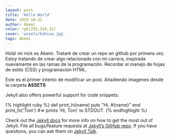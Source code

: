 ```yaml
---
layout: post
title: 'Hello World'
date: 2018-10-21
author: Akemi
color: rgb(255,210,32)
cover: 'assets/kohina.jpg'
tags: Akemi
---
```

Hola! mi nick es Akemi. Trataré de crear un repo en github por primera vez. Estoy tratando de crear algo relacionado con mi carrera, inspirada nuevamente en las ramas de la programación. Recordar el manejo de hojas de estilo (CSS) y programación HTML.

Este es el primer intento de modificar un post. Añadiendo imagenes desde la carpeta <b>ASSETS</b>

Jekyll also offers powerful support for code snippets:

{% highlight ruby %}
def print_hi(name)
  puts "Hi, #{name}"
end
print_hi('Tom')
#=> prints 'Hi, Tom' to STDOUT.
{% endhighlight %}

Check out the [Jekyll docs][jekyll-docs] for more info on how to get the most out of Jekyll. File all bugs/feature requests at [Jekyll’s GitHub repo][jekyll-gh]. If you have questions, you can ask them on [Jekyll Talk][jekyll-talk].

[jekyll-docs]: https://jekyllrb.com/docs/home
[jekyll-gh]:   https://github.com/jekyll/jekyll
[jekyll-talk]: https://talk.jekyllrb.com/
